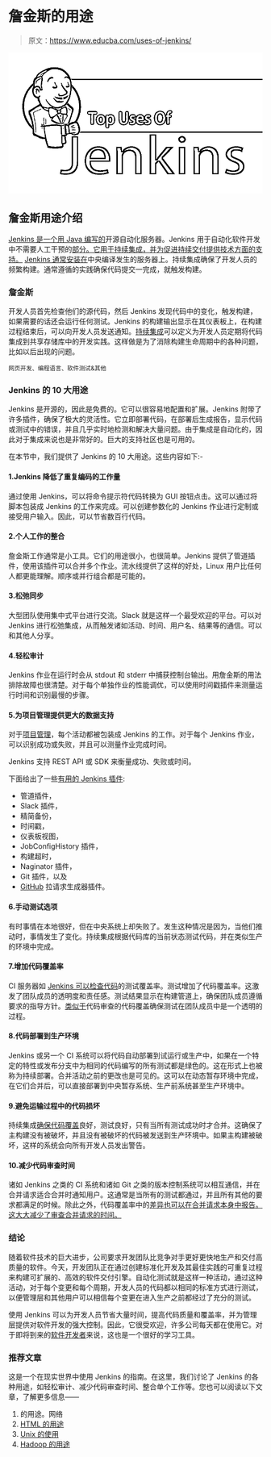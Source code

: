 # 詹金斯的用途

> 原文：<https://www.educba.com/uses-of-jenkins/>

![Uses Of Jenkins](img/97afe54ed626fcebe483f8a4929ab6b5.png)



## 詹金斯用途介绍

[Jenkins 是一个用 Java 编写的](https://www.educba.com/what-is-jenkins/)开源自动化服务器。Jenkins 用于自动化软件开发中不需要人工干预的[部分。它用于持续集成，并为促进持续交付提供技术方面的支持。](https://www.educba.com/software-development-vs-web-development/) [Jenkins 通常安装在](https://www.educba.com/install-jenkins/)中央编译发生的服务器上。持续集成确保了开发人员的频繁构建。通常遵循的实践确保代码提交一完成，就触发构建。

### 詹金斯

开发人员首先检查他们的源代码，然后 Jenkins 发现代码中的变化，触发构建，如果需要的话还会运行任何测试。Jenkins 的构建输出显示在其仪表板上，在构建过程结束后，可以向开发人员发送通知。[持续集成](https://www.educba.com/what-is-continuous-integration/)可以定义为开发人员定期将代码集成到共享存储库中的开发实践。这样做是为了消除构建生命周期中的各种问题，比如以后出现的问题。

<small>网页开发、编程语言、软件测试&其他</small>

### Jenkins 的 10 大用途

Jenkins 是开源的，因此是免费的。它可以很容易地配置和扩展。Jenkins 附带了许多插件，确保了极大的灵活性。它立即部署代码，在部署后生成报告，显示代码或测试中的错误，并且几乎实时地检测和解决大量问题。由于集成是自动化的，因此对于集成来说也是非常好的。巨大的支持社区也是可用的。

在本节中，我们提供了 Jenkins 的 10 大用途。这些内容如下:-

#### 1.Jenkins 降低了重复编码的工作量

通过使用 Jenkins，可以将命令提示符代码转换为 GUI 按钮点击。这可以通过将脚本包装成 Jenkins 的工作来完成。可以创建参数化的 Jenkins 作业进行定制或接受用户输入。因此，可以节省数百行代码。

#### 2.个人工作的整合

詹金斯工作通常是小工具。它们的用途很小，也很简单。Jenkins 提供了管道插件，使用该插件可以合并多个作业。流水线提供了这样的好处，Linux 用户比任何人都更能理解。顺序或并行组合都是可能的。

#### 3.松弛同步

大型团队使用集中式平台进行交流。Slack 就是这样一个最受欢迎的平台。可以对 Jenkins 进行松弛集成，从而触发诸如活动、时间、用户名、结果等的通信。可以和其他人分享。

#### 4.轻松审计

Jenkins 作业在运行时会从 stdout 和 stderr 中捕获控制台输出。用詹金斯的用法排除故障也很清楚。对于每个单独作业的性能调优，可以使用时间戳插件来测量运行时间和识别最慢的步骤。

#### 5.为项目管理提供更大的数据支持

对于[项目管理](https://www.educba.com/project-management-as-a-career-path/)，每个活动都被包装成 Jenkins 的工作。对于每个 Jenkins 作业，可以识别成功或失败，并且可以测量作业完成时间。

Jenkins 支持 REST API 或 SDK 来衡量成功、失败或时间。

下面给出了一些[有用的 Jenkins 插件](https://www.educba.com/jenkins-plugins/):

*   管道插件，
*   Slack 插件，
*   精简备份，
*   时间戳，
*   仪表板视图，
*   JobConfigHistory 插件，
*   构建超时，
*   Naginator 插件，
*   Git 插件，以及
*   [GitHub](https://www.educba.com/install-github/) 拉请求生成器插件。

#### 6.手动测试选项

有时事情在本地很好，但在中央系统上却失败了。发生这种情况是因为，当他们推动时，事情发生了变化。持续集成根据代码库的当前状态测试代码，并在类似生产的环境中完成。

#### 7.增加代码覆盖率

CI 服务器如 [Jenkins 可以检查代码](https://www.educba.com/is-jenkins-free/)的测试覆盖率。测试增加了代码覆盖率。这激发了团队成员的透明度和责任感。测试结果显示在构建管道上，确保团队成员遵循要求的指导方针。[类似于](https://www.educba.com/code-coverage/)代码审查的代码覆盖确保测试在团队成员中是一个透明的过程。

#### 8.代码部署到生产环境

Jenkins 或另一个 CI 系统可以将代码自动部署到试运行或生产中，如果在一个特定的特性或发布分支中为相同的代码编写的所有测试都是绿色的。这在形式上也被称为持续部署。合并活动之前的更改也是可见的。这可以在动态暂存环境中完成，在它们合并后，可以直接部署到中央暂存系统、生产前系统甚至生产环境中。

#### 9.避免运输过程中的代码损坏

持续集成[确保代码覆盖](https://www.educba.com/code-coverage-tools/)良好，测试良好，只有当所有测试成功时才合并。这确保了主构建没有被破坏，并且没有被破坏的代码被发送到生产环境中。如果主构建被破坏，这样的系统会向所有开发人员发出警告。

#### 10.减少代码审查时间

诸如 Jenkins 之类的 CI 系统和诸如 Git 之类的版本控制系统可以相互通信，并在合并请求适合合并时通知用户。这通常是当所有的测试都通过，并且所有其他的要求都满足的时候。除此之外，代码覆盖率中的[差异也可以在合并请求本身中报告。这大大减少了审查合并请求的时间。](https://www.educba.com/code-coverage-vs-test-coverage/)

### 结论

随着软件技术的巨大进步，公司要求开发团队比竞争对手更好更快地生产和交付高质量的软件。今天，开发团队正在通过创建标准化开发及其最佳实践的可重复过程来构建可扩展的、高效的软件交付引擎。自动化测试就是这样一种活动，通过这种活动，对于每个变更和每个周期，开发人员的代码都以相同的标准方式进行测试，以便管理层和其他用户可以相信每个变更在进入生产之前都经过了充分的测试。

使用 Jenkins 可以为开发人员节省大量时间，提高代码质量和覆盖率，并为管理层提供对软件开发的强大控制。因此，它很受欢迎，许多公司每天都在使用它。对于即将到来的[软件开发者](https://www.educba.com/career-as-a-software-developers/)来说，这也是一个很好的学习工具。

### 推荐文章

这是一个在现实世界中使用 Jenkins 的指南。在这里，我们讨论了 Jenkins 的各种用途，如轻松审计、减少代码审查时间、整合单个工作等。您也可以阅读以下文章，了解更多信息——

1.  的用途。网络
2.  [HTML 的用途](https://www.educba.com/uses-of-html/)
3.  [Unix 的使用](https://www.educba.com/uses-of-unix/)
4.  [Hadoop 的用途](https://www.educba.com/uses-of-hadoop/)





